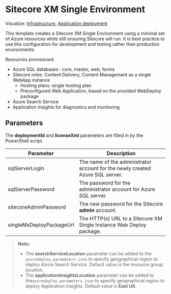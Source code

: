 # Sitecore XM Single Environment

Visualize:
[Infrastructure](http://armviz.io/#/?load=https%3A%2F%2Fraw.githubusercontent.com%2FSitecore%2Fsitecore-azure-quickstart-templates%2Fmaster%2FSitecore%209.0.0%2Fxmsingle%2Fnested%2Finfrastructure.json),
[Application deployment](http://armviz.io/#/?load=https%3A%2F%2Fraw.githubusercontent.com%2FSitecore%2Fsitecore-azure-quickstart-templates%2Fmaster%2FSitecore%209.0.0%2Fxmsingle%2Fnested%2Fapplication.json)


This template creates a Sitecore XM Single Environment using a minimal set of Azure resources while still ensuring Sitecore will run. It is best practice to use this configuration for development and testing rather than production environments.

Resources provisioned:

  * Azure SQL databases : core, master, web, forms
  * Sitecore roles: Content Delivery, Content Management as a single WebApp instance
	  * Hosting plans: single hosting plan
	  * Preconfigured Web Application, based on the provided WebDeploy package
  * Azure Search Service
  * Application Insights for diagnostics and monitoring

## Parameters
The **deploymentId** and **licenseXml** parameters are filled in by the PowerShell script.

| Parameter                                 | Description
--------------------------------------------|------------------------------------------------
| sqlServerLogin                            | The name of the administrator account for the newly created Azure SQL server.
| sqlServerPassword                         | The password for the administrator account for Azure SQL server.
| sitecoreAdminPassword                     | The new password for the Sitecore **admin** account.
| singleMsDeployPackageUrl                  | The HTTP(s) URL to a Sitecore XM Single Instance Web Deploy package.

> **Note:**
> * The **searchServiceLocation** parameter can be added to the `azuredeploy.parameters.json`
> to specify geographical region to deploy Azure Search Service. Default value is the resource
> group location.
> * The **applicationInsightsLocation** parameter can be added to the`azuredeploy.parameters.json`
> to specify geographical region to deploy Application Insights. Default value is **East US**.